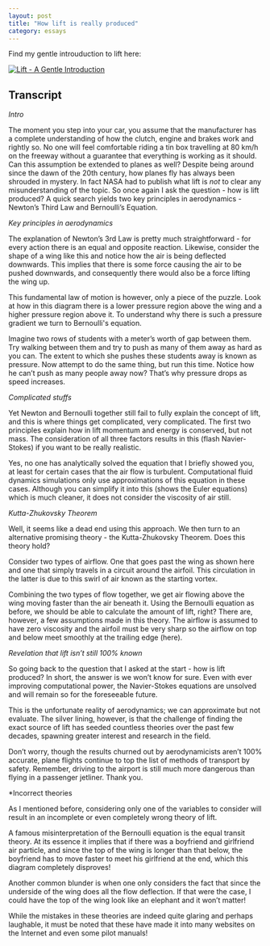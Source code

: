 ```yaml
---
layout: post
title: "How lift is really produced"
category: essays
---
```


Find my gentle introuduction to lift here:

[![Lift - A Gentle Introduction](https://res.cloudinary.com/marcomontalbano/image/upload/v1632792409/video_to_markdown/images/youtube--PyyHCEmg1wA-c05b58ac6eb4c4700831b2b3070cd403.jpg)](https://www.youtube.com/watch?v=PyyHCEmg1wA "Lift - A Gentle Introduction")

## Transcript

*Intro*

The moment you step into your car, you assume that the manufacturer has a complete understanding of how the clutch, engine and brakes work and rightly so. No one will feel comfortable riding a tin box travelling at 80 km/h on the freeway without a guarantee that everything is working as it should.
Can this assumption be extended to planes as well? Despite being around since the dawn of the 20th century, how planes fly has always been shrouded in mystery. In fact NASA had to publish what lift is *not* to clear any misunderstanding of the topic. So once again I ask the question - how is lift produced?
A quick search yields two key principles in aerodynamics - Newton’s Third Law and Bernoulli’s Equation.

*Key principles in aerodynamics*

The explanation of Newton’s 3rd Law is pretty much straightforward - for every action there is an equal and opposite reaction. Likewise, consider the shape of a wing like this and notice how the air is being deflected downwards. This implies that there is some force causing the air to be pushed downwards, and consequently there would also be a force lifting the wing up.

This fundamental law of motion is however, only a piece of the puzzle. Look at how in this diagram there is a lower pressure region above the wing and a higher pressure region above it. To understand why there is such a pressure gradient we turn to Bernoulli's equation.

Imagine two rows of students with a meter’s worth of gap between them. Try walking between them and try to push as many of them away as hard as you can. The extent to which she pushes these students away is known as pressure. Now attempt to do the same thing, but run this time. Notice how he can’t push as many people away now? That’s why pressure drops as speed increases.

*Complicated stuffs*

Yet Newton and Bernoulli together still fail to fully explain the concept of lift, and this is where things get complicated, very complicated. The first two principles explain how in lift momentum and energy is conserved, but not mass. The consideration of all three factors results in this (flash Navier-Stokes) if you want to be really realistic.

Yes, no one has analytically solved the equation that I briefly showed you, at least for certain cases that the air flow is turbulent. Computational fluid dynamics simulations only use approximations of this equation in these cases. Although you can simplify it into this (shows the Euler equations) which is much cleaner, it does not consider the viscosity of air still. 

*Kutta-Zhukovsky Theorem*

Well, it seems like a dead end using this approach. We then turn to an alternative promising theory - the Kutta-Zhukovsky Theorem. Does this theory hold?

Consider two types of airflow. One that goes past the wing as shown here and one that simply travels in a circuit around the airfoil. This circulation in the latter is due to this swirl of air known as the starting vortex.

Combining the two types of flow together, we get air flowing above the wing moving faster than the air beneath it. Using the Bernoulli equation as before, we should be able to calculate the amount of lift, right?
There are, however, a few assumptions made in this theory. The airflow is assumed to have zero viscosity and the airfoil must be very sharp so the airflow on top and below meet smoothly at the trailing edge (here).

*Revelation that lift isn’t still 100% known*

So going back to the question that I asked at the start - how is lift produced? In short, the answer is we won’t know for sure. Even with ever improving computational power, the Navier-Stokes equations are unsolved and will remain so for the foreseeable future.

This is the unfortunate reality of aerodynamics; we can approximate but not evaluate. The silver lining, however, is that the challenge of finding the exact source of lift has seeded countless theories over the past few decades, spawning greater interest and research in the field.

Don’t worry, though the results churned out by aerodynamicists aren’t 100% accurate, plane flights continue to top the list of methods of transport by safety. Remember, driving to the airport is still much more dangerous than flying in a passenger jetliner.
Thank you.

*Incorrect theories

As I mentioned before, considering only one of the variables to consider will result in an incomplete or even completely wrong theory of lift. 

A famous misinterpretation of the Bernoulli equation is the equal transit theory. At its essence it implies that if there was a boyfriend and girlfriend air particle, and since the top of the wing is longer than that below, the boyfriend has to move faster to meet his girlfriend at the end, which this diagram completely disproves!

Another common blunder is when one only considers the fact that since the underside of the wing does all the flow deflection. If that were the case, I could have the top of the wing look like an elephant and it won’t matter!

While the mistakes in these theories are indeed quite glaring and perhaps laughable, it must be noted that these have made it into many websites on the Internet and even some pilot manuals! 